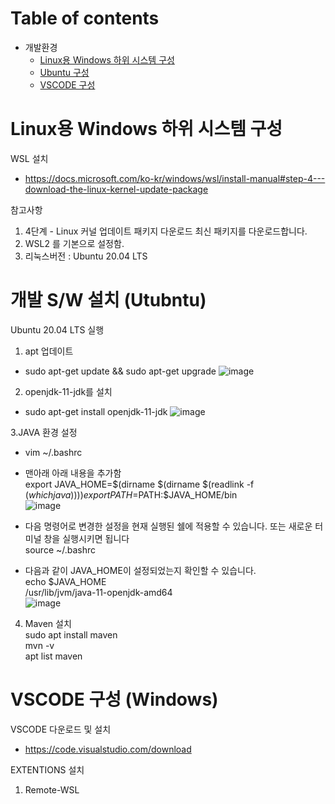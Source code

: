 # Table of contents

- 개발환경
  - [Linux용 Windows 하위 시스템 구성](#Linux용-Windows-하위-시스템)
  - [Ubuntu 구성](#Ubntu-구성)
  - [VSCODE 구성](#VSCODE-구성)



# Linux용 Windows 하위 시스템 구성

WSL 설치 
-  https://docs.microsoft.com/ko-kr/windows/wsl/install-manual#step-4---download-the-linux-kernel-update-package

참고사항
1. 4단계 - Linux 커널 업데이트 패키지 다운로드
   최신 패키지를 다운로드합니다.
2. WSL2 를 기본으로 설정함.
3. 리눅스버전 : Ubuntu 20.04 LTS

# 개발 S/W 설치 (Utubntu)

Ubuntu 20.04 LTS 실행

1. apt 업데이트
  - sudo apt-get update && sudo apt-get upgrade
  ![image](https://user-images.githubusercontent.com/80744273/154805296-0d9975d5-6ff1-458b-b3f5-4f5aa0ebe9b7.png)

2. openjdk-11-jdk를 설치
  - sudo apt-get install openjdk-11-jdk
  ![image](https://user-images.githubusercontent.com/80744273/154805408-d4a41e79-5009-47ba-aaba-e9b7fcb4282e.png)

3.JAVA 환경 설정
 -  vim ~/.bashrc
 -  맨아래 아래 내용을 추가함   
    export JAVA_HOME=$(dirname $(dirname $(readlink -f $(which java))))  
    export PATH=$PATH:$JAVA_HOME/bin  
    ![image](https://user-images.githubusercontent.com/80744273/154805615-2ce20510-c686-43a1-a2e1-3e4a96c3568c.png)  

 - 다음 명령어로 변경한 설정을 현재 실행된 쉘에 적용할 수 있습니다. 또는 새로운 터미널 창을 실행시키면 됩니다  
    source ~/.bashrc

 - 다음과 같이 JAVA_HOME이 설정되었는지 확인할 수 있습니다.  
   echo $JAVA_HOME  
   /usr/lib/jvm/java-11-openjdk-amd64  
   ![image](https://user-images.githubusercontent.com/80744273/154805778-dfe70b1b-426e-4db5-a490-e71ee6f6e4e7.png)

 4. Maven 설치  
   sudo apt install maven  
   mvn -v  
   apt list maven  
  
# VSCODE 구성  (Windows)

VSCODE 다운로드 및 설치
- https://code.visualstudio.com/download

EXTENTIONS 설치

1. Remote-WSL
